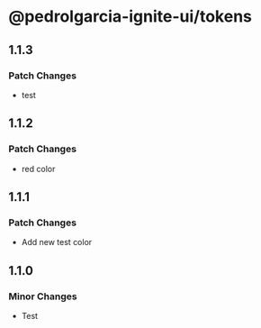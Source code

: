# @pedrolgarcia-ignite-ui/tokens

## 1.1.3

### Patch Changes

- test

## 1.1.2

### Patch Changes

- red color

## 1.1.1

### Patch Changes

- Add new test color

## 1.1.0

### Minor Changes

- Test
